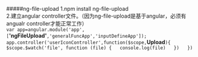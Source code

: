 #####ng-file-upload
1.npm install ng-file-upload  
2.建立angular controller文件。（因为ng-file-upload是基于angular，必须有angualr controller才能正常工作）  
`var app=angular.module('app',[`**'ngFileUpload'**`,'generalFuncApp','inputDefineApp']);  
app.controller('userIconController',function($scope,`**Upload**`){  
    $scope.$watch('file', function (file) {  
        console.log(file)  
    })  
})`  

